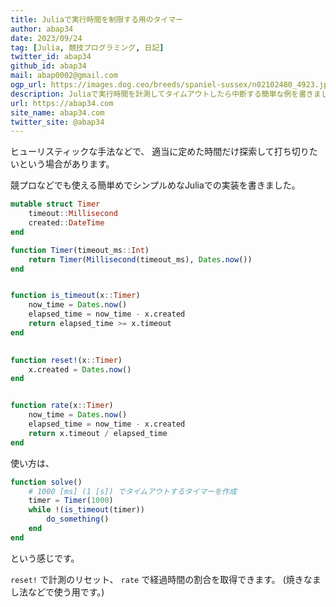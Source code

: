 ```yaml
---
title: Juliaで実行時間を制限する用のタイマー
author: abap34
date: 2023/09/24
tag: [Julia, 競技プログラミング, 日記]
twitter_id: abap34
github_id: abap34
mail: abap0002@gmail.com
ogp_url: https://images.dog.ceo/breeds/spaniel-sussex/n02102480_4923.jpg
description: Juliaで実行時間を計測してタイムアウトしたら中断する簡単な例を書きました。
url: https://abap34.com
site_name: abap34.com
twitter_site: @abap34
---
```



ヒューリスティックな手法などで、 適当に定めた時間だけ探索して打ち切りたいという場合があります。

競プロなどでも使える簡単めでシンプルめなJuliaでの実装を書きました。


```julia
mutable struct Timer
    timeout::Millisecond
    created::DateTime
end

function Timer(timeout_ms::Int)
    return Timer(Millisecond(timeout_ms), Dates.now())
end


function is_timeout(x::Timer)
    now_time = Dates.now()
    elapsed_time = now_time - x.created
    return elapsed_time >= x.timeout
end

 
function reset!(x::Timer)
    x.created = Dates.now()
end


function rate(x::Timer)
    now_time = Dates.now()
    elapsed_time = now_time - x.created
    return x.timeout / elapsed_time
end
```


使い方は、

```julia
function solve()
    # 1000 [ms] (1 [s]) でタイムアウトするタイマーを作成
    timer = Timer(1000)
    while !(is_timeout(timer))
        do_something()
    end
end
```


という感じです。

`reset!` で計測のリセット、 `rate` で経過時間の割合を取得できます。 (焼きなまし法などで使う用です。)


 
 